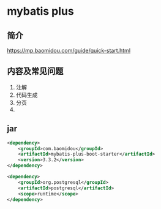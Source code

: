 # mybatis plus

## 简介
https://mp.baomidou.com/guide/quick-start.html

## 内容及常见问题
1. 注解
2. 代码生成
3. 分页
4.
## jar
``` xml
<dependency>
    <groupId>com.baomidou</groupId>
    <artifactId>mybatis-plus-boot-starter</artifactId>
    <version>3.3.2</version>
</dependency>

<dependency>
    <groupId>org.postgresql</groupId>
    <artifactId>postgresql</artifactId>
    <scope>runtime</scope>
</dependency>
```